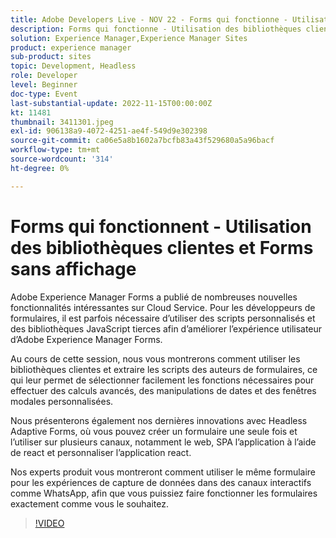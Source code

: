 ```yaml
---
title: Adobe Developers Live - NOV 22 - Forms qui fonctionne - Utilisation des bibliothèques clientes et Forms sans affichage
description: Forms qui fonctionne - Utilisation des bibliothèques clientes et des formulaires sans affichageAdobe Experience Manager Forms propose de nombreuses nouvelles fonctionnalités intéressantes sur Cloud Service. Pour les développeurs de formulaires, il est parfois nécessaire d’utiliser des scripts personnalisés et des bibliothèques JavaScript tierces afin d’améliorer l’expérience utilisateur d’Adobe Experience Manager Forms. Dans cette session, nous vous montrerons comment utiliser les bibliothèques clientes et extraire les scripts des auteurs de formulaires, ce qui leur permet de sélectionner facilement les fonctions nécessaires pour effectuer des calculs avancés, des manipulations de dates et des fenêtres modales personnalisées. Nous vous montrerons également nos dernières innovations avec Forms adaptatif sans affichage, où vous pouvez créer un formulaire et l’utilisation unique il est présenté sur plusieurs canaux, notamment le web, SPA l’application utilisant la fonction react et personnalisez l’application react. Nos experts produit vous montreront comment utiliser le même formulaire pour les expériences de capture de données dans des canaux interactifs tels que WhatsApp. Vous pouvez ainsi faire fonctionner les formulaires exactement comme vous le souhaitez.
solution: Experience Manager,Experience Manager Sites
product: experience manager
sub-product: sites
topic: Development, Headless
role: Developer
level: Beginner
doc-type: Event
last-substantial-update: 2022-11-15T00:00:00Z
kt: 11481
thumbnail: 3411301.jpeg
exl-id: 906138a9-4072-4251-ae4f-549d9e302398
source-git-commit: ca06e5a8b1602a7bcfb83a43f529680a5a96bacf
workflow-type: tm+mt
source-wordcount: '314'
ht-degree: 0%

---
```


# Forms qui fonctionnent - Utilisation des bibliothèques clientes et Forms sans affichage

Adobe Experience Manager Forms a publié de nombreuses nouvelles fonctionnalités intéressantes sur Cloud Service. Pour les développeurs de formulaires, il est parfois nécessaire d’utiliser des scripts personnalisés et des bibliothèques JavaScript tierces afin d’améliorer l’expérience utilisateur d’Adobe Experience Manager Forms.

Au cours de cette session, nous vous montrerons comment utiliser les bibliothèques clientes et extraire les scripts des auteurs de formulaires, ce qui leur permet de sélectionner facilement les fonctions nécessaires pour effectuer des calculs avancés, des manipulations de dates et des fenêtres modales personnalisées.

Nous présenterons également nos dernières innovations avec Headless Adaptive Forms, où vous pouvez créer un formulaire une seule fois et l’utiliser sur plusieurs canaux, notamment le web, SPA l’application à l’aide de react et personnaliser l’application react.

Nos experts produit vous montreront comment utiliser le même formulaire pour les expériences de capture de données dans des canaux interactifs comme WhatsApp, afin que vous puissiez faire fonctionner les formulaires exactement comme vous le souhaitez.

>[!VIDEO](https://video.tv.adobe.com/v/3411301/?quality=12&learn=on)
